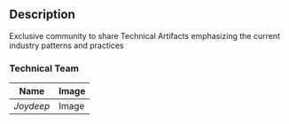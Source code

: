 ## Description
Exclusive community to share Technical Artifacts emphasizing the current industry patterns and practices

### Technical Team
| Name       | Image |
|--|--|
| *Joydeep* |Image  |


